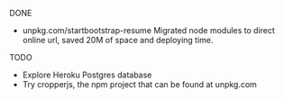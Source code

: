 DONE
<ul>
<li>
unpkg.com/startbootstrap-resume
Migrated node modules to direct online url, saved 20M of space and deploying time.
</li>

</ul>

TODO
<ul>
<li> Explore Heroku Postgres database </li>
<li> Try cropperjs, the npm project that can be found at 
 unpkg.com
 </li>
</ul>